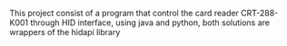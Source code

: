 This project consist of a program that control the card reader CRT-288-K001 through HID interface, 
using java and python, both solutions are wrappers of the hidapi library

